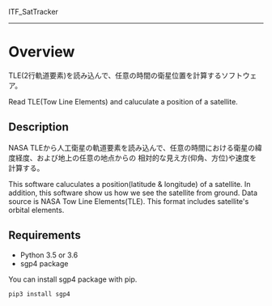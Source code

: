 ITF_SatTracker

---

# Overview
TLE(2行軌道要素)を読み込んで、任意の時間の衛星位置を計算するソフトウェア。

Read TLE(Tow Line Elements) and caluculate a position of a satellite.

## Description
NASA TLEから人工衛星の軌道要素を読み込んで、任意の時間における衛星の緯度経度、および地上の任意の地点からの
相対的な見え方(仰角、方位)や速度を計算する。

This software caluculates a position(latitude & longitude) of a satellite. 
In addition, this software show us how we see the satellite from ground.
Data source is NASA Tow Line Elements(TLE). This format includes satellite's 
orbital elements. 

## Requirements
* Python 3.5 or 3.6
* sgp4 package

You can install sgp4 package with pip.
```
pip3 install sgp4
```
